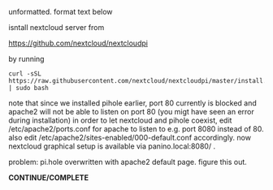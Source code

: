 unformatted. format text below

isntall nextcloud server from

https://github.com/nextcloud/nextcloudpi

by running

```
curl -sSL https://raw.githubusercontent.com/nextcloud/nextcloudpi/master/install.sh | sudo bash
```

note that since we installed pihole earlier, port 80 currently is blocked and apache2 will not be able to listen on port 80 (you migt have seen an error during installation)
in order to let nextcloud and pihole coexist, edit /etc/apache2/ports.conf for apache to listen to e.g. port 8080 instead  of 80.
also edit /etc/apache2/sites-enabled/000-default.conf accordingly. now nextcloud graphical setup is available via panino.local:8080/ . 

problem: pi.hole overwritten with apache2 default page. figure this out.

**CONTINUE/COMPLETE**
